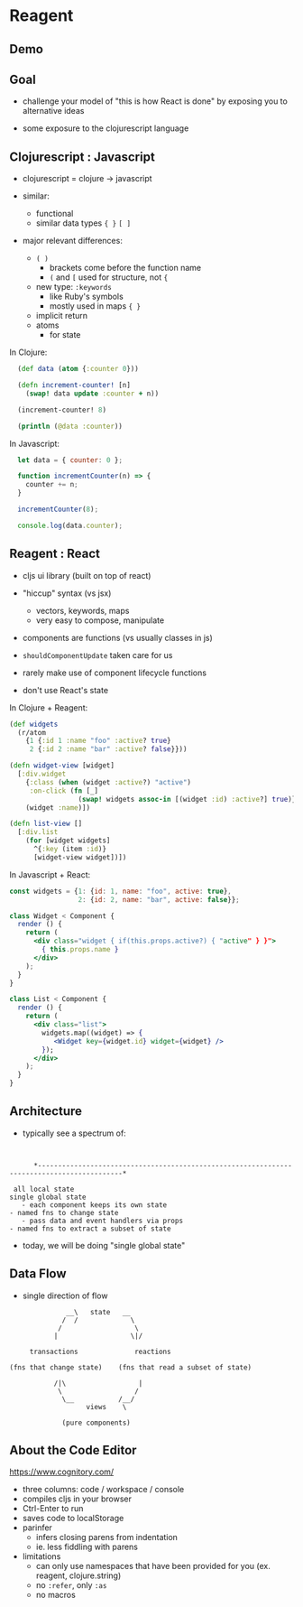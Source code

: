 # Reagent 


## Demo


## Goal

  - challenge your model of "this is how React is done" by exposing you to alternative ideas

  - some exposure to the clojurescript language


## Clojurescript : Javascript

  - clojurescript = clojure -> javascript 

  - similar:
    - functional
    - similar data types `{ }` `[ ]` 

  - major relevant differences:
    - `( )`
      - brackets come before the function name
      - `(` and `[` used for structure, not `{`
    - new type: `:keywords`
      - like Ruby's symbols
      - mostly used in maps `{ }`
    - implicit return
    - atoms
      - for state

In Clojure:

```clojure
  (def data (atom {:counter 0}))

  (defn increment-counter! [n]
    (swap! data update :counter + n))

  (increment-counter! 8)

  (println (@data :counter))
```

In Javascript:

```javascript
  let data = { counter: 0 };

  function incrementCounter(n) => {
    counter += n;
  }

  incrementCounter(8);

  console.log(data.counter);
```


## Reagent : React

  - cljs ui library (built on top of react)

  - "hiccup" syntax (vs jsx)
    - vectors, keywords, maps
    - very easy to compose, manipulate

  - components are functions (vs usually classes in js)

  - `shouldComponentUpdate` taken care for us
  - rarely make use of component lifecycle functions
  - don't use React's state 


In Clojure + Reagent:

```clojure
(def widgets 
  (r/atom
    {1 {:id 1 :name "foo" :active? true}
     2 {:id 2 :name "bar" :active? false}}))

(defn widget-view [widget]
  [:div.widget 
    {:class (when (widget :active?) "active")
     :on-click (fn [_]
                 (swap! widgets assoc-in [(widget :id) :active?] true)}
    (widget :name)])

(defn list-view []
  [:div.list
    (for [widget widgets]
      ^{:key (item :id)}
      [widget-view widget])])
```

In Javascript + React:

```jsx
const widgets = {1: {id: 1, name: "foo", active: true},
                 2: {id: 2, name: "bar", active: false}};

class Widget < Component {
  render () {
    return (
      <div class="widget { if(this.props.active?) { "active" } }">
        { this.props.name }
      </div>
    );
  }
}

class List < Component {
  render () {
    return (
      <div class="list">
        widgets.map((widget) => {
           <Widget key={widget.id} widget={widget} />
        });
      </div>
    );
  }
}
```


## Architecture

  - typically see a spectrum of: 

```


      *-------------------------------------------------------------------------------------------*
 
 all local state                                                                           single global state
   - each component keeps its own state                                                       - named fns to change state 
   - pass data and event handlers via props                                                   - named fns to extract a subset of state

```

  - today, we will be doing "single global state"


## Data Flow

 - single direction of flow

```
              __\   state   __
             /  /             \
            /                  \
           |                  \|/

     transactions              reactions

(fns that change state)    (fns that read a subset of state)

           /|\                  |
            \                  /
             \__           /__/
                   views    \

             (pure components)
```


## About the Code Editor

  https://www.cognitory.com/

  - three columns: code / workspace / console
  - compiles cljs in your browser
  - Ctrl-Enter to run
  - saves code to localStorage
  - parinfer
    - infers closing parens from indentation 
    - ie. less fiddling with parens
  - limitations
    - can only use namespaces that have been provided for you (ex. reagent, clojure.string)
    - no `:refer`, only `:as`
    - no macros

